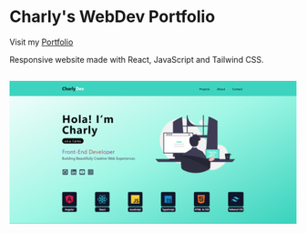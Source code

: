 # Charly's WebDev Portfolio

Visit my [Portfolio](https://charly-dev.com/)

Responsive website made with React, JavaScript and Tailwind CSS.

## 
![Website Screenshot](./public/screenshot-home.png)